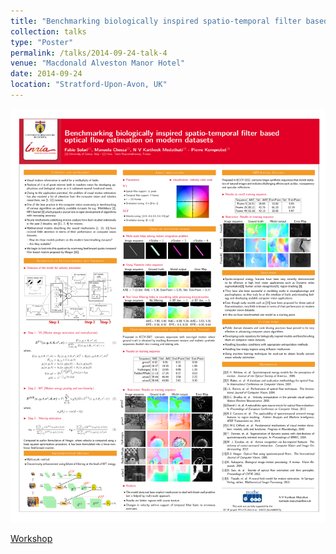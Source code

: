 ```yaml
---
title: "Benchmarking biologically inspired spatio-temporal filter based optical flow estimation on modern datasets"
collection: talks
type: "Poster"
permalink: /talks/2014-09-24-talk-4
venue: "Macdonald Alveston Manor Hotel"
date: 2014-09-24
location: "Stratford-Upon-Avon, UK"
---
```


[<img src="../files/Medathati_OpticalFlow_ViiHM_2014.png" style="width:100%; zoom:9%;  float:bottom; padding: 4px"/>](http://www-sop.inria.fr/members/Kartheek.Medathati/Medathati_OpticalFlow_ViiHM_2014.pdf)

[Workshop](https://www.bradford.ac.uk/news/archive/2014/workshop-on-visual-image-interpretation-in-humans-and-machines.php)
